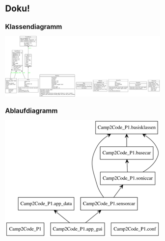 # Doku!

## Klassendiagramm
![Klassendiagramm](classes_Camp2Code_P1.svg)


## Ablaufdiagramm
![Ablaufdiagramm](packages_Camp2Code_P1.svg)
```
